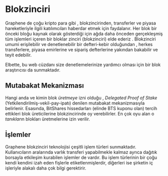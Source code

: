 # Blokzinciri

Graphene de çoğu kripto para gibi , blokzincirinden, transferler ve piyasa 
hareketleriyle ilgili katılımcıları haberdar  etmek için faydalanır.
Her blok bir önceki bloğu kaynak olarak gösterdiği için ağda daha önceden 
gerçekleşmiş tüm işlemleri içeren bir bloklar zinciri (blokzinciri) elde ederiz . Blokzinciri
umumi  erişilebilir ve denetlenebilir bir defteri-kebir olduğundan , herkes transferlere,
 piyasa emirlerine ve sipariş defterlerine yakından  bakabilir ve teyit edebilir.

 Elbette, bu web cüzdanı size denetlemelerinize yardımcı olması için bir blok 
araştırıcısı da sunmaktadır.

## Mutabakat Mekanizması

Hangi anda ve kimin blok *üretmeye* izni olduğu  , *Delegated Proof of Stake* 
(Yetkilendirilmiş-vekil-pay-ipatı) denilen mutabakat mekanizmasıyla belirlenir. 
Esasında, BitShares hissedarları (elinde BTS kuponu olan)  tercih ettikleri blok 
üreticilerine blokzincirinde oy verebilirler.  En çok oyu alan o *tanıklar*ın
blokları üretmelerine izin verilir.

## İşlemler

Graphene blokzinciri teknolojisi çeşitli işlem türleri sunmaktadır.   Kullanıcıların 
aralarında varlık transferi yapabilmekle  kalmaz ayrıca dağıtık borsayla etkileşim 
kurabilen işlemler de vardır. Bu işlem türlerinin bir çoğu kendi kendini izah eden 
fişlerle etiketlenmişlerdir, diğerleri ise şirketin iç işleriyle alakalı daha çok bilgi 
gerektirir.